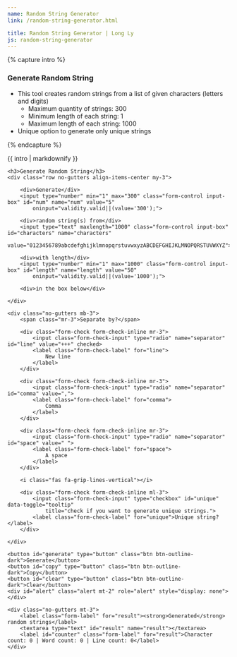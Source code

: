 ```yaml
---
name: Random String Generator
link: /random-string-generator.html

title: Random String Generator | Long Ly
js: random-string-generator
---
```


{% capture intro %}

### Generate Random String
<!--separator-->
- This tool creates random strings from a list of given characters (letters and digits)
    - Maximum quantity of strings: 300
    - Minimum length of each string: 1
    - Maximum length of each string: 1000
- Unique option to generate only unique strings
<!--separator-->

{% endcapture %}

<div class="tool-wrapper mb-4">
    {{ intro | markdownify }}
</div>

<div class="tool-wrapper">

    <h3>Generate Random String</h3>
    <div class="row no-gutters align-items-center my-3">

        <div>Generate</div>
        <input type="number" min="1" max="300" class="form-control input-box" id="num" name="num" value="5"
            oninput="validity.valid||(value='300');">

        <div>random string(s) from</div>
        <input type="text" maxlength="1000" class="form-control input-box" id="characters" name="characters"
            value="0123456789abcdefghijklmnopqrstuvwxyzABCDEFGHIJKLMNOPQRSTUVWXYZ">

        <div>with length</div>
        <input type="number" min="1" max="1000" class="form-control input-box" id="length" name="length" value="50"
            oninput="validity.valid||(value='1000');">

        <div>in the box below</div>

    </div>

    <div class="no-gutters mb-3">
        <span class="mr-3">Separate by?</span>

        <div class="form-check form-check-inline mr-3">
            <input class="form-check-input" type="radio" name="separator" id="line" value="+++" checked>
            <label class="form-check-label" for="line">
                New line
            </label>
        </div>

        <div class="form-check form-check-inline mr-3">
            <input class="form-check-input" type="radio" name="separator" id="comma" value=",">
            <label class="form-check-label" for="comma">
                Comma
            </label>
        </div>

        <div class="form-check form-check-inline mr-3">
            <input class="form-check-input" type="radio" name="separator" id="space" value=" ">
            <label class="form-check-label" for="space">
                A space
            </label>
        </div>

        <i class="fas fa-grip-lines-vertical"></i>

        <div class="form-check form-check-inline ml-3">
            <input class="form-check-input" type="checkbox" id="unique" data-toggle="tooltip"
                title="check if you want to generate unique strings.">
            <label class="form-check-label" for="unique">Unique string?</label>
        </div>

    </div>

    <button id="generate" type="button" class="btn btn-outline-dark">Generate</button>
    <button id="copy" type="button" class="btn btn-outline-dark">Copy</button>
    <button id="clear" type="button" class="btn btn-outline-dark">Clear</button>
    <div id="alert" class="alert mt-2" role="alert" style="display: none"></div>

    <div class="no-gutters mt-3">
        <label class="form-label" for="result"><strong>Generated</strong> random strings</label>
        <textarea type="text" id="result" name="result"></textarea>
        <label id="counter" class="form-label" for="result">Character count: 0 | Word count: 0 | Line count: 0</label>
    </div>

</div>